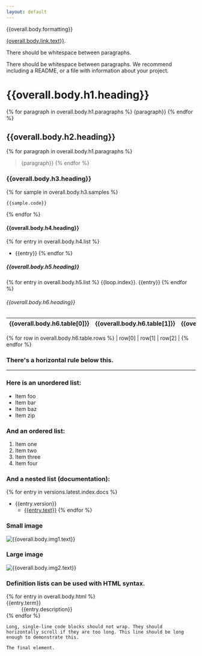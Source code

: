 ```yaml
---
layout: default
---
```


{{overall.body.formatting}}

[{overall.body.link.text}}]({{overall.body.link.url}}).

There should be whitespace between paragraphs.

There should be whitespace between paragraphs. We recommend including a README, or a file with information about your project.

# {{overall.body.h1.heading}}
{% for paragraph in overall.body.h1.paragraphs %}
{paragraph}}
{% endfor %}

## {{overall.body.h2.heading}}
{% for paragraph in overall.body.h1.paragraphs %}
> {paragraph}}
{% endfor %}

### {{overall.body.h3.heading}}
{% for sample in overall.body.h3.samples %}
```{{sample.lang}}
{{sample.code}}
```
{% endfor %}

#### {{overall.body.h4.heading}}
{% for entry in overall.body.h4.list %}
*   {{entry}}
{% endfor %}

##### {{overall.body.h5.heading}}
{% for entry in overall.body.h5.list %}
{{loop.index}}.  {{entry}}
{% endfor %}

###### {{overall.body.h6.heading}}
| {{overall.body.h6.table[0]}} | {{overall.body.h6.table[1]}} | {{overall.body.h6.table[2]}} |
|:-------------|:------------------|:------|
{% for row in overall.body.h6.table.rows %}
| row[0] | row[1] | row[2] |
{% endfor %}

### There's a horizontal rule below this.

* * *

### Here is an unordered list:

*   Item foo
*   Item bar
*   Item baz
*   Item zip

### And an ordered list:

1.  Item one
1.  Item two
1.  Item three
1.  Item four

### And a nested list (documentation):

{% for entry in versions.latest.index.docs %}
- {{entry.version}}
	- [{{entry.text}}]({{entry.link}})
{% endfor %}

### Small image

![{{overall.body.img1.text}}]({{overall.body.img1.url}})

### Large image

![{{overall.body.img2.text}}]({{overall.body.img2.url}})


### Definition lists can be used with HTML syntax.

<dl>
{% for entry in overall.body.html %}
<dt>{{entry.term}}</dt>
<dd>{{entry.description}}</dd>
{% endfor %}
</dl>

```
Long, single-line code blocks should not wrap. They should horizontally scroll if they are too long. This line should be long enough to demonstrate this.
```

```
The final element.
```
